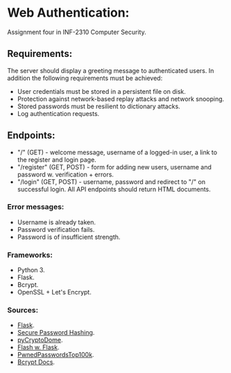 # Web Authentication:
Assignment four in INF-2310 Computer Security.
## Requirements:
The server should display a greeting message to authenticated users.
In addition the following requirements must be achieved:
- User credentials must be stored in a persistent file on disk.
- Protection against network-based replay attacks and network snooping.
- Stored passwords must be resilient to dictionary attacks.
- Log authentication requests.
## Endpoints:
- "/" (GET) - welcome message, username of a logged-in user, a link to the register and login page.
- "/register" (GET, POST) - form for adding new users, username and password w. verification + errors.
- "/login" (GET, POST) - username, password and redirect to "/" on successful login.
All API endpoints should return HTML documents.
### Error messages:
- Username is already taken.
- Password verification fails.
- Password is of insufficient strength.
### Frameworks:
- Python 3.
- Flask.
- Bcrypt.
- OpenSSL + Let's Encrypt.
### Sources:
- [Flask](https://flask.palletsprojects.com/en/2.2.x/).
- [Secure Password Hashing](https://security.blogoverflow.com/2013/09/about-secure-password-hashing/).
- [pyCryptoDome](https://pycryptodome.readthedocs.io/en/latest/).
- [Flash w. Flask](https://flask.palletsprojects.com/en/2.2.x/patterns/flashing/).
- [PwnedPasswordsTop100k](https://www.ncsc.gov.uk/static-assets/documents/PwnedPasswordsTop100k.json).
- [Bcrypt Docs](https://pycryptodome.readthedocs.io/en/latest/src/protocol/kdf.html).